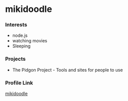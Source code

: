 # mikidoodle

### Interests

- node.js
- watching movies
- Sleeping
### Projects

- The Pidgon Project - Tools and sites for people to use

### Profile Link

[mikidoodle](https://github.com/mikidoodle)
